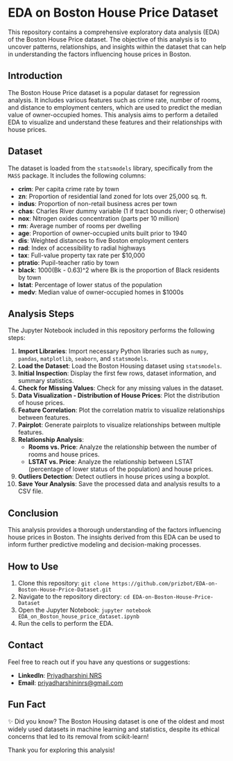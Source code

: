 # EDA on Boston House Price Dataset

This repository contains a comprehensive exploratory data analysis (EDA) of the Boston House Price dataset. The objective of this analysis is to uncover patterns, relationships, and insights within the dataset that can help in understanding the factors influencing house prices in Boston.

## Introduction

The Boston House Price dataset is a popular dataset for regression analysis. It includes various features such as crime rate, number of rooms, and distance to employment centers, which are used to predict the median value of owner-occupied homes. This analysis aims to perform a detailed EDA to visualize and understand these features and their relationships with house prices.

## Dataset

The dataset is loaded from the `statsmodels` library, specifically from the `MASS` package. It includes the following columns:

- **crim**: Per capita crime rate by town
- **zn**: Proportion of residential land zoned for lots over 25,000 sq. ft.
- **indus**: Proportion of non-retail business acres per town
- **chas**: Charles River dummy variable (1 if tract bounds river; 0 otherwise)
- **nox**: Nitrogen oxides concentration (parts per 10 million)
- **rm**: Average number of rooms per dwelling
- **age**: Proportion of owner-occupied units built prior to 1940
- **dis**: Weighted distances to five Boston employment centers
- **rad**: Index of accessibility to radial highways
- **tax**: Full-value property tax rate per $10,000
- **ptratio**: Pupil-teacher ratio by town
- **black**: 1000(Bk - 0.63)^2 where Bk is the proportion of Black residents by town
- **lstat**: Percentage of lower status of the population
- **medv**: Median value of owner-occupied homes in $1000s

## Analysis Steps

The Jupyter Notebook included in this repository performs the following steps:

1. **Import Libraries**: Import necessary Python libraries such as `numpy`, `pandas`, `matplotlib`, `seaborn`, and `statsmodels`.
2. **Load the Dataset**: Load the Boston Housing dataset using `statsmodels`.
3. **Initial Inspection**: Display the first few rows, dataset information, and summary statistics.
4. **Check for Missing Values**: Check for any missing values in the dataset.
5. **Data Visualization - Distribution of House Prices**: Plot the distribution of house prices.
6. **Feature Correlation**: Plot the correlation matrix to visualize relationships between features.
7. **Pairplot**: Generate pairplots to visualize relationships between multiple features.
8. **Relationship Analysis**:
   - **Rooms vs. Price**: Analyze the relationship between the number of rooms and house prices.
   - **LSTAT vs. Price**: Analyze the relationship between LSTAT (percentage of lower status of the population) and house prices.
9. **Outliers Detection**: Detect outliers in house prices using a boxplot.
10. **Save Your Analysis**: Save the processed data and analysis results to a CSV file.

## Conclusion

This analysis provides a thorough understanding of the factors influencing house prices in Boston. The insights derived from this EDA can be used to inform further predictive modeling and decision-making processes.

## How to Use

1. Clone this repository: `git clone https://github.com/prizbot/EDA-on-Boston-House-Price-Dataset.git`
2. Navigate to the repository directory: `cd EDA-on-Boston-House-Price-Dataset`
3. Open the Jupyter Notebook: `jupyter notebook EDA_on_Boston_house_price_dataset.ipynb`
4. Run the cells to perform the EDA.

## Contact

Feel free to reach out if you have any questions or suggestions:

- **LinkedIn**: [Priyadharshini NRS](https://www.linkedin.com/in/priyadharshininrs)
- **Email**: priyadharshininrs@gmail.com

## Fun Fact

✨ Did you know? The Boston Housing dataset is one of the oldest and most widely used datasets in machine learning and statistics, despite its ethical concerns that led to its removal from scikit-learn!

Thank you for exploring this analysis!
